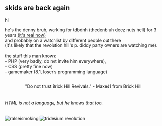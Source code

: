 skids are back again
--
hi

 he's the denny bruh, working for tdbdnh (thedenbruh deez nuts hell) for 3 years <a href="https://mtndew417.serv00.net/3yearsofvirto.php">(it's real now)</a><br>
 and probably on a watchlist by different people out there <br>(it's likely that the revolution hill's p. diddy party owners are watching me).<br><br>
 the stuff this man knows:<br> - PHP (very badly, do not invite him everywhere), <br>- CSS (pretty fine now)<br>- gamemaker (8.1, loser's programming language)
<br><br>
<center>"Do not trust Brick Hill Revivals." - Maxed1 from Brick Hill</center><br>

###### HTML is not a language, but he knows that too.

![ralseismoking](https://github.com/user-attachments/assets/95812bb5-ff48-4847-8184-a014dac16c07) ![tridesium revolution](https://github.com/user-attachments/assets/ef67daf7-0f8c-4bc0-89ac-9378eb092f8d)
